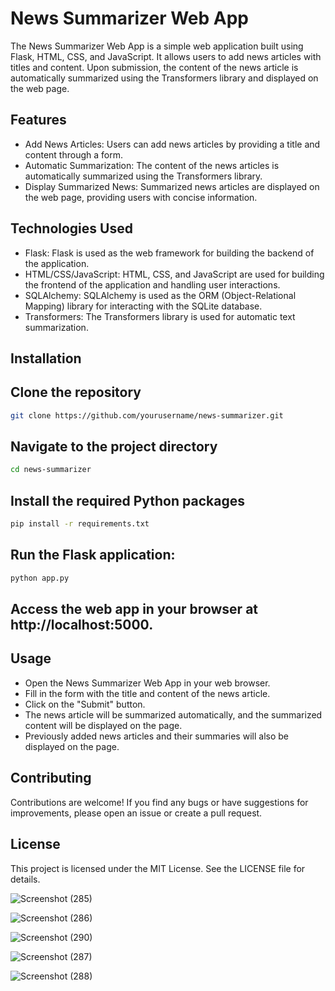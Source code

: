 # News Summarizer Web App
The News Summarizer Web App is a simple web application built using Flask, HTML, CSS, and JavaScript. It allows users to add news articles with titles and content. Upon submission, the content of the news article is automatically summarized using the Transformers library and displayed on the web page.

## Features
- Add News Articles: Users can add news articles by providing a title and content through a form.
- Automatic Summarization: The content of the news articles is automatically summarized using the Transformers library.
- Display Summarized News: Summarized news articles are displayed on the web page, providing users with concise information.

## Technologies Used
- Flask: Flask is used as the web framework for building the backend of the application.
- HTML/CSS/JavaScript: HTML, CSS, and JavaScript are used for building the frontend of the application and handling user interactions.
- SQLAlchemy: SQLAlchemy is used as the ORM (Object-Relational Mapping) library for interacting with the SQLite database.
- Transformers: The Transformers library is used for automatic text summarization.

## Installation

## Clone the repository
```bash
git clone https://github.com/yourusername/news-summarizer.git
```

## Navigate to the project directory
```bash
cd news-summarizer
```

## Install the required Python packages
```bash
pip install -r requirements.txt
```

## Run the Flask application:
```bash
python app.py
```

## Access the web app in your browser at http://localhost:5000.

## Usage
- Open the News Summarizer Web App in your web browser.
- Fill in the form with the title and content of the news article.
- Click on the "Submit" button.
- The news article will be summarized automatically, and the summarized content will be displayed on the page.
- Previously added news articles and their summaries will also be displayed on the page.

## Contributing
Contributions are welcome! If you find any bugs or have suggestions for improvements, please open an issue or create a pull request.

## License
This project is licensed under the MIT License. See the LICENSE file for details.

![Screenshot (285)](https://github.com/Sahasra-Kesara/news-summarizer-FullStack/assets/121740972/496a67fa-38c7-4fc6-9deb-4e2df0bd3dda)

![Screenshot (286)](https://github.com/Sahasra-Kesara/news-summarizer-FullStack/assets/121740972/82e7c08f-c19d-4e78-90cb-8187fcf611d7)

![Screenshot (290)](https://github.com/Sahasra-Kesara/news-summarizer-FullStack/assets/121740972/a6e8a30c-e1df-487c-a3d9-bada8c49d6df)

![Screenshot (287)](https://github.com/Sahasra-Kesara/news-summarizer-FullStack/assets/121740972/6dfc752e-7e26-4f4a-b4db-b5152c8ca4d5)

![Screenshot (288)](https://github.com/Sahasra-Kesara/news-summarizer-FullStack/assets/121740972/29e23498-cc6a-4798-a7a4-585c89fbbbb0)
